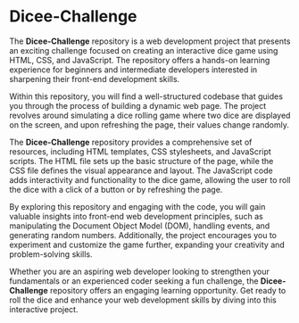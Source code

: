 # Dicee-Challenge

The **Dicee-Challenge** repository is a web development project that presents an exciting challenge focused on creating an interactive dice game using HTML, CSS, and JavaScript. The repository offers a hands-on learning experience for beginners and intermediate developers interested in sharpening their front-end development skills.

Within this repository, you will find a well-structured codebase that guides you through the process of building a dynamic web page. The project revolves around simulating a dice rolling game where two dice are displayed on the screen, and upon refreshing the page, their values change randomly.

The **Dicee-Challenge** repository provides a comprehensive set of resources, including HTML templates, CSS stylesheets, and JavaScript scripts. The HTML file sets up the basic structure of the page, while the CSS file defines the visual appearance and layout. The JavaScript code adds interactivity and functionality to the dice game, allowing the user to roll the dice with a click of a button or by refreshing the page.

By exploring this repository and engaging with the code, you will gain valuable insights into front-end web development principles, such as manipulating the Document Object Model (DOM), handling events, and generating random numbers. Additionally, the project encourages you to experiment and customize the game further, expanding your creativity and problem-solving skills.

Whether you are an aspiring web developer looking to strengthen your fundamentals or an experienced coder seeking a fun challenge, the **Dicee-Challenge** repository offers an engaging learning opportunity. Get ready to roll the dice and enhance your web development skills by diving into this interactive project.
